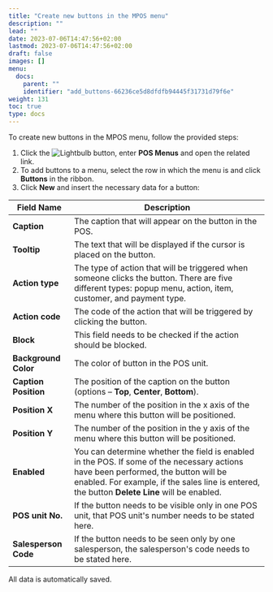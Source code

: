```yaml
---
title: "Create new buttons in the MPOS menu"
description: ""
lead: ""
date: 2023-07-06T14:47:56+02:00
lastmod: 2023-07-06T14:47:56+02:00
draft: false
images: []
menu:
  docs:
    parent: ""
    identifier: "add_buttons-66236ce5d8dfdfb94445f31731d79f6e"
weight: 131
toc: true
type: docs
---
```


To create new buttons in the MPOS menu, follow the provided steps:

1. Click the ![Lightbulb](Lightbulb_icon.PNG) button, enter **POS Menus** and open the related link. 
2. To add buttons to a menu, select the row in which the menu is and click **Buttons** in the ribbon.
3. Click **New** and insert the necessary data for a button:

 Field Name      | Description |
| ----------- | ----------- |
| **Caption** | The caption that will appear on the button in the POS. |
| **Tooltip** | The text that will be displayed if the cursor is placed on the button.
| **Action type** | The type of action that will be triggered when someone clicks the button. There are five different types: popup menu, action, item, customer, and payment type. |
| **Action code** | The code of the action that will be triggered by clicking the button. |
| **Block** | This field needs to be checked if the action should be blocked. |
| **Background Color** | The color of button in the POS unit. |
| **Caption Position** | The position of the caption on the button (options – **Top**, **Center**, **Bottom**). |
| **Position X** | The number of the position in the x axis of the menu where this button will be positioned. | 
| **Position Y** | The number of the position in the y axis of the menu where this button will be positioned. |
| **Enabled** | You can determine whether the field is enabled in the POS. If some of the necessary actions have been performed, the button will be enabled. For example, if the sales line is entered, the button **Delete Line** will be enabled. |
| **POS unit No.** | If the button needs to be visible only in one POS unit, that POS unit's number needs to be stated here. | 
| **Salesperson Code** | If the button needs to be seen only by one salesperson, the salesperson's code needs to be stated here. |

All data is automatically saved. 